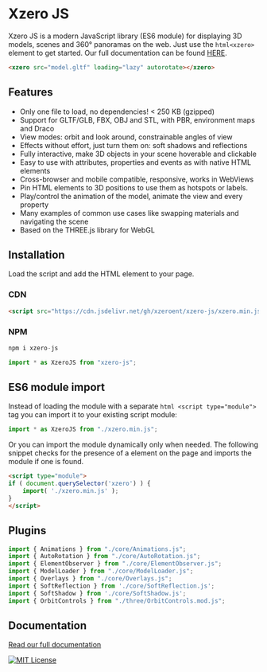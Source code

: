 ﻿
# Xzero JS

Xzero JS is a modern JavaScript library (ES6 module) for displaying 3D models, scenes and 360° panoramas on the web. Just use the ```html<xzero>``` element to get started. Our full documentation can be found [HERE](https://xzerojs.org).

```html
<xzero src="model.gltf" loading="lazy" autorotate></xzero>
```


## Features

- Only one file to load, no dependencies! < 250 KB (gzipped)
- Support for GLTF/GLB, FBX, OBJ and STL, with PBR, environment maps and Draco
- View modes: orbit and look around, constrainable angles of view
- Effects without effort, just turn them on: soft shadows and reflections
- Fully interactive, make 3D objects in your scene hoverable and clickable
- Easy to use with attributes, properties and events as with native HTML elements
- Cross-browser and mobile compatible, responsive, works in WebViews
- Pin HTML elements to 3D positions to use them as hotspots or labels.
- Play/control the animation of the model, animate the view and every property
- Many examples of common use cases like swapping materials and navigating the scene
- Based on the THREE.js library for WebGL


## Installation

Load the script and add the <xzero> HTML element to your page.

### CDN

```html
<script src="https://cdn.jsdelivr.net/gh/xzeroent/xzero-js/xzero.min.js"></script>
```

### NPM

```javascript
npm i xzero-js

import * as XzeroJS from "xzero-js";
```


## ES6 module import

Instead of loading the module with a separate ```html <script type="module">``` tag you can import it to your existing script module:

```javascript
import * as XzeroJS from "./xzero.min.js";
```

Or you can import the module dynamically only when needed. The following snippet checks for the presence of a <xzero> element on the page and imports the module if one is found.

```html
<script type="module">
if ( document.querySelector('xzero') ) {
	import( './xzero.min.js' );
}
</script>
```


## Plugins

```javascript
import { Animations } from "./core/Animations.js";
import { AutoRotation } from "./core/AutoRotation.js";
import { ElementObserver } from "./core/ElementObserver.js";
import { ModelLoader } from "./core/ModelLoader.js";
import { Overlays } from "./core/Overlays.js";
import { SoftReflection } from './core/SoftReflection.js';
import { SoftShadow } from './core/SoftShadow.js';
import { OrbitControls } from "./three/OrbitControls.mod.js";
```


## Documentation

[Read our full documentation](https://xzerojs.org)

[![MIT License](https://img.shields.io/badge/License-MIT-green.svg)](#)
